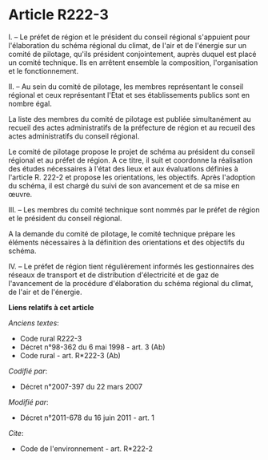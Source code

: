 # Article R222-3

I. – Le préfet de région et le président du conseil régional s'appuient pour l'élaboration du schéma régional du climat, de
l'air et de l'énergie sur un comité de pilotage, qu'ils président conjointement, auprès duquel est placé un comité technique.
Ils en arrêtent ensemble la composition, l'organisation et le fonctionnement.

II. – Au sein du comité de pilotage, les membres représentant le conseil régional et ceux représentant l'Etat et ses
établissements publics sont en nombre égal.

La liste des membres du comité de pilotage est publiée simultanément au recueil des actes administratifs de la préfecture de
région et au recueil des actes administratifs du conseil régional.

Le comité de pilotage propose le projet de schéma au président du conseil régional et au préfet de région. A ce titre, il
suit et coordonne la réalisation des études nécessaires à l'état des lieux et aux évaluations définies à l'article R. 222-2
et propose les orientations, les objectifs. Après l'adoption du schéma, il est chargé du suivi de son avancement et de sa
mise en œuvre.

III. – Les membres du comité technique sont nommés par le préfet de région et le président du conseil régional.

A la demande du comité de pilotage, le comité technique prépare les éléments nécessaires à la définition des orientations et
des objectifs du schéma.

IV. – Le préfet de région tient régulièrement informés les gestionnaires des réseaux de transport et de distribution
d'électricité et de gaz de l'avancement de la procédure d'élaboration du schéma régional du climat, de l'air et de l'énergie.

**Liens relatifs à cet article**

_Anciens textes_:

  - Code rural R222-3
  - Décret n°98-362 du 6 mai 1998 - art. 3 (Ab)
  - Code rural - art. R*222-3 (Ab)

_Codifié par_:

  - Décret n°2007-397 du 22 mars 2007

_Modifié par_:

  - Décret n°2011-678 du 16 juin 2011 - art. 1

_Cite_:

  - Code de l'environnement - art. R*222-2
